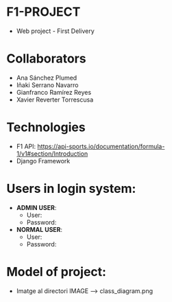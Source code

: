 # F1-PROJECT
* Web project - First Delivery
# Collaborators
* Ana Sánchez Plumed
* Iñaki Serrano Navarro
* Gianfranco Ramírez Reyes
* Xavier Reverter Torrescusa
# Technologies
* F1 API: https://api-sports.io/documentation/formula-1/v1#section/Introduction
* Django Framework
# Users in login system:
* **ADMIN USER**: 
    * User:
    * Password:
* **NORMAL USER**:
    * User:
    * Password:


# Model of project:
* Imatge al directori IMAGE --> class_diagram.png


